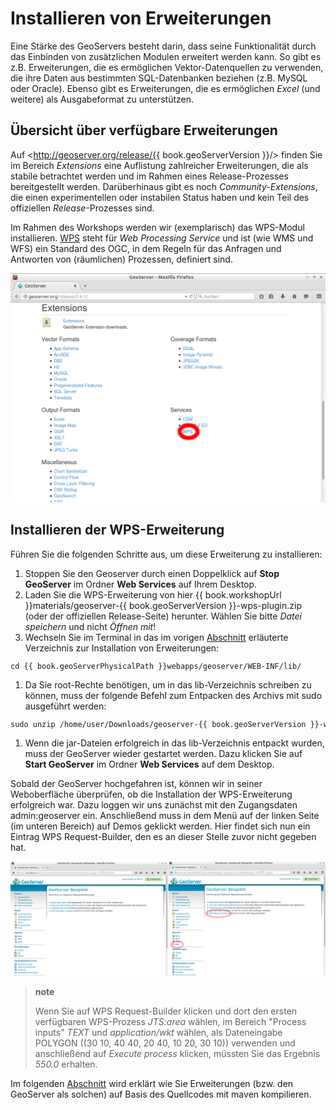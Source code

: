 # Installieren von Erweiterungen

Eine Stärke des GeoServers besteht darin, dass seine Funktionalität durch das
Einbinden von zusätzlichen Modulen erweitert werden kann. So gibt es z.B.
Erweiterungen, die es ermöglichen Vektor-Datenquellen zu verwenden, die ihre
Daten aus bestimmten SQL-Datenbanken beziehen (z.B. MySQL oder Oracle). Ebenso
gibt es Erweiterungen, die es ermöglichen *Excel* (und weitere) als Ausgabeformat
zu unterstützen.

## Übersicht über verfügbare Erweiterungen

Auf <http://geoserver.org/release/{{ book.geoServerVersion }}/> finden Sie im Bereich
*Extensions* eine Auflistung zahlreicher Erweiterungen, die als stabile betrachtet
werden und im Rahmen eines Release-Prozesses bereitgestellt werden. Darüberhinaus
gibt es noch *Community-Extensions*, die einen experimentellen oder instabilen
Status haben und kein Teil des offiziellen *Release*-Prozesses sind.

Im Rahmen des Workshops werden wir (exemplarisch) das WPS-Modul installieren.
[WPS](http://www.opengeospatial.org/standards/wps) steht für *Web Processing Service*
und ist (wie WMS und WFS) ein Standard des OGC, in dem Regeln für das Anfragen
und Antworten von (räumlichen) Prozessen, definiert sind.

![GeoServer-Erweiterungen. Rot markiert ist die WPS-Erweiterung.](../assets/gs_extensions.png)

## Installieren der WPS-Erweiterung

Führen Sie die folgenden Schritte aus, um diese Erweiterung zu installieren:

1. Stoppen Sie den Geoserver durch einen Doppelklick auf **Stop GeoServer** im
   Ordner **Web Services** auf Ihrem Desktop.
2. Laden Sie die WPS-Erweiterung von hier {{ book.workshopUrl }}materials/geoserver-{{ book.geoServerVersion }}-wps-plugin.zip
   (oder der offiziellen Release-Seite) herunter. Wählen Sie bitte *Datei speichern*
   und nicht *Öffnen mit*!
3. Wechseln Sie im Terminal in das im vorigen [Abschnitt](./folderstructure.md)
   erläuterte Verzeichnis zur Installation von Erweiterungen:

<pre><xmp style="margin:0; font-size: .85em;">cd {{ book.geoServerPhysicalPath }}webapps/geoserver/WEB-INF/lib/
</xmp></pre>

1. Da Sie root-Rechte benötigen, um in das lib-Verzeichnis schreiben zu können,
   muss der folgende Befehl zum Entpacken des Archivs mit sudo ausgeführt werden:

<pre><xmp style="margin:0; font-size: .85em;">sudo unzip /home/user/Downloads/geoserver-{{ book.geoServerVersion }}-wps-plugin.zip
</xmp></pre>

1. Wenn die jar-Dateien erfolgreich in das lib-Verzeichnis entpackt wurden, muss
   der GeoServer wieder gestartet werden. Dazu klicken Sie auf **Start GeoServer**
   im Ordner **Web Services** auf dem Desktop.

Sobald der GeoServer hochgefahren ist, können wir in seiner Weboberfläche überprüfen,
ob die Installation der WPS-Erweiterung erfolgreich war. Dazu loggen wir uns
zunächst mit den Zugangsdaten admin:geoserver ein. Anschließend muss in dem Menü
auf der linken Seite (im unteren Bereich) auf Demos geklickt werden. Hier findet
sich nun ein Eintrag WPS Request-Builder, den es an dieser Stelle zuvor nicht
gegeben hat.

![GeoServer-Weboberfläche (Bereich *Demo*) vor und nach der WPS-Installation](../assets/wps_vorher_nachher.png)

> **note**
>
> Wenn Sie auf WPS Request-Builder klicken und dort den ersten verfügbaren
> WPS-Prozess *JTS:area* wählen, im Bereich "Process inputs" *TEXT* und
> *application/wkt* wählen, als Dateneingabe POLYGON ((30 10, 40 40, 20 40, 10 20, 30 10))
> verwenden und anschließend auf *Execute process* klicken, müssten Sie das
> Ergebnis *550.0* erhalten.

Im folgenden [Abschnitt](compilesource.md) wird erklärt wie Sie Erweiterungen
(bzw. den GeoServer als solchen) auf Basis des Quellcodes mit maven kompilieren.
